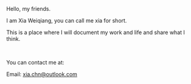 Hello, my friends.

I am Xia Weiqiang, you can call me xia for short.

This is a place where I will document my work and life and share what I think.

<br/>

You can contact me at:

Email: xia.chn@outlook.com
